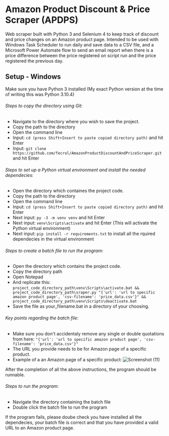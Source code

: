 # Amazon Product Discount & Price Scraper (APDPS)

Web scraper built with Python 3 and Selenium 4 to keep track of discount and price changes on an Amazon product page. Intended to be used with Windows Task Scheduler to run daily and save data to a CSV file, and a Microsoft Power Automate flow to send an email report when there is a price difference between the price registered on script run and the price registered the previous day.

## Setup - Windows

Make sure you have Python 3 installed (My exact Python version at the time of writing this was Python 3.10.4)

###### Steps to copy the directory using Git:
- Navigate to the directory where you wish to save the project.
- Copy the path to the directory
- Open the command line
- Input: ```cd (press Shift+Insert to paste copied directory path)``` and hit Enter
- Input: ```git clone https://github.com/fecrol/AmazonProductDiscountAndPriceScraper.git``` and hit Enter

###### Steps to set up a Python virtual environment and install the needed dependecies:
- Open the directory which containes the project code.
- Copy the path to the directory
- Open the command line
- Input: ```cd (press Shift+Insert to paste copied directory path)``` and hit Enter
- Next input: ```py -3 -m venv venv``` and hit Enter
- Next input: ```venv\Scripts\activate``` and hit Enter (This will activate the Python virtual environment)
- Next input: ```pip install -r requirements.txt``` to install all the rquired dependecies in the virtual environment

###### Steps to create a batch file to run the program:
- Open the directory which contains the project code.
- Copy the directory path
- Open Notepad
- And replicate this:
```project_code_directory_path\venv\Scripts\activate.bat && project_code_directory_path\sraper.py "{'url': 'url to specific amazon product page', 'csv-filename': 'price_data.csv'}" && project_code_directory_path\venv\Scripts\deactivate.bat```
- Save the file as your_filename.bat in a directory of your choosing.

###### Key points regarding the batch file:
- Make sure you don't accidentaly remove any single or double quotations from here: ```"{'url': 'url to specific amazon product page', 'csv-filename': 'price_data.csv'}"```
- The URL you provide needs to be for Amazon page of a specific product.
- Example of a an Amazon page of a specific product:
![Screenshot (11)](https://user-images.githubusercontent.com/38907699/183686007-70368ffd-d0c9-47ac-b6a3-61493d55b3d8.png)

After the completion of all the above instructions, the program should be runnable.

###### Steps to run the program:
- Navigate the directory containing the batch file
- Double click the batch file to run the program

If the program fails, please doube check you have installed all the dependecies, your batch file is correct and that you have provided a valid URL to an Amazon product page.
